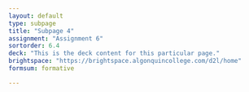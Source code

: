 ```yaml
---
layout: default
type: subpage
title: "Subpage 4"
assignment: "Assignment 6"
sortorder: 6.4
deck: "This is the deck content for this particular page."
brightspace: "https://brightspace.algonquincollege.com/d2l/home"
formsum: formative

---
```

